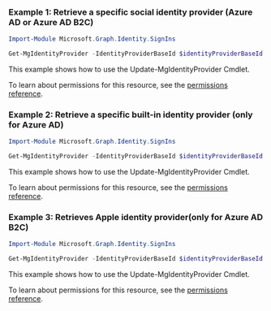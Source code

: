 ### Example 1: Retrieve a specific social identity provider (Azure AD or Azure AD B2C)

```powershellImport-Module Microsoft.Graph.Identity.SignIns

Get-MgIdentityProvider -IdentityProviderBaseId $identityProviderBaseId
```
This example shows how to use the Update-MgIdentityProvider Cmdlet.
To learn about permissions for this resource, see the [permissions reference](/graph/permissions-reference).

### Example 2: Retrieve a specific built-in identity provider (only for Azure AD)

```powershellImport-Module Microsoft.Graph.Identity.SignIns

Get-MgIdentityProvider -IdentityProviderBaseId $identityProviderBaseId
```
This example shows how to use the Update-MgIdentityProvider Cmdlet.
To learn about permissions for this resource, see the [permissions reference](/graph/permissions-reference).

### Example 3: Retrieves Apple identity provider(only for Azure AD B2C)

```powershellImport-Module Microsoft.Graph.Identity.SignIns

Get-MgIdentityProvider -IdentityProviderBaseId $identityProviderBaseId
```
This example shows how to use the Update-MgIdentityProvider Cmdlet.
To learn about permissions for this resource, see the [permissions reference](/graph/permissions-reference).

